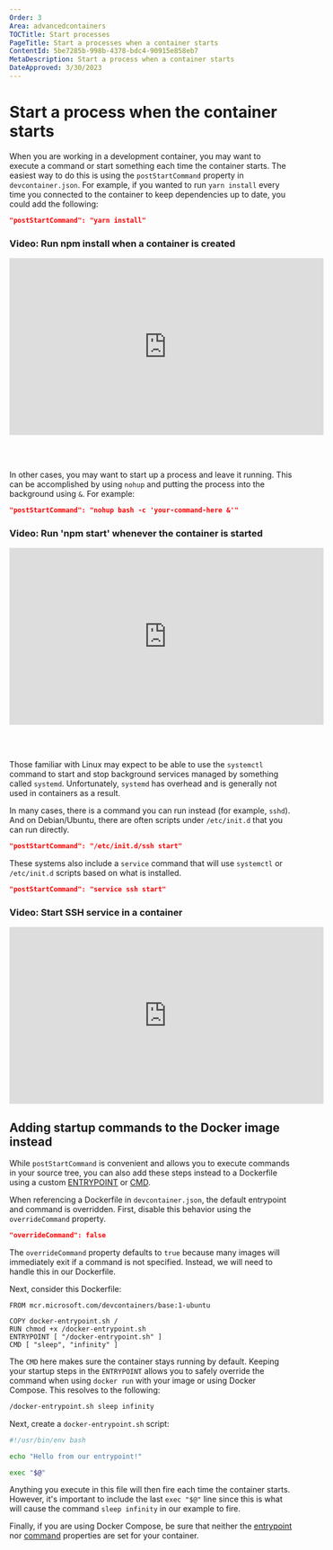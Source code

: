 ```yaml
---
Order: 3
Area: advancedcontainers
TOCTitle: Start processes
PageTitle: Start a processes when a container starts
ContentId: 5be7285b-998b-4378-bdc4-90915e858eb7
MetaDescription: Start a process when a container starts
DateApproved: 3/30/2023
---
```

# Start a process when the container starts

When you are working in a development container, you may want to execute a command or start something each time the container starts. The easiest way to do this is using the `postStartCommand` property in `devcontainer.json`. For example, if you wanted to run `yarn install` every time you connected to the container to keep dependencies up to date, you could add the following:

```json
"postStartCommand": "yarn install"
```

### Video: Run npm install when a container is created

<iframe width="560" height="315" src="https://www.youtube.com/embed/9qRy_kxVCK8" title="YouTube video player" frameborder="0" allow="accelerometer; autoplay; clipboard-write; encrypted-media; gyroscope; picture-in-picture" allowfullscreen></iframe>

<br><br>

In other cases, you may want to start up a process and leave it running. This can be accomplished by using `nohup` and putting the process into the background using `&`.  For example:

```json
"postStartCommand": "nohup bash -c 'your-command-here &'"
```

### Video: Run 'npm start' whenever the container is started

<iframe width="560" height="315" src="https://www.youtube.com/embed/zFzPnWgBx_I" title="YouTube video player" frameborder="0" allow="accelerometer; autoplay; clipboard-write; encrypted-media; gyroscope; picture-in-picture" allowfullscreen></iframe>

<br><br>

Those familiar with Linux may expect to be able to use the `systemctl` command to start and stop background services managed by something called `systemd`. Unfortunately, `systemd` has overhead and is generally not used in containers as a result.

In many cases, there is a command you can run instead (for example, `sshd`). And on Debian/Ubuntu, there are often scripts under `/etc/init.d` that you can run directly.

```json
"postStartCommand": "/etc/init.d/ssh start"
```

These systems also include a `service` command that will use `systemctl` or `/etc/init.d` scripts based on what is installed.

```json
"postStartCommand": "service ssh start"
```

### Video: Start SSH service in a container

<iframe width="560" height="315" src="https://www.youtube.com/embed/KuSNpZgDYDs" title="YouTube video player" frameborder="0" allow="accelerometer; autoplay; clipboard-write; encrypted-media; gyroscope; picture-in-picture" allowfullscreen></iframe>

## Adding startup commands to the Docker image instead

While `postStartCommand` is convenient and allows you to execute commands in your source tree, you can also add these steps instead to a Dockerfile using a custom [ENTRYPOINT](https://docs.docker.com/engine/reference/builder/#entrypoint) or [CMD](https://docs.docker.com/engine/reference/builder/#cmd).

When referencing a Dockerfile in `devcontainer.json`, the default entrypoint and command is overridden. First, disable this behavior using the `overrideCommand` property.

```json
"overrideCommand": false
```

The `overrideCommand` property defaults to `true` because many images will immediately exit if a command is not specified. Instead, we will need to handle this in our Dockerfile.

Next, consider this Dockerfile:

```docker
FROM mcr.microsoft.com/devcontainers/base:1-ubuntu

COPY docker-entrypoint.sh /
RUN chmod +x /docker-entrypoint.sh
ENTRYPOINT [ "/docker-entrypoint.sh" ]
CMD [ "sleep", "infinity" ]
```

The `CMD` here makes sure the container stays running by default. Keeping your startup steps in the `ENTRYPOINT` allows you to safely override the command when using `docker run` with your image or using Docker Compose. This resolves to the following:

```bash
/docker-entrypoint.sh sleep infinity
```

Next, create a `docker-entrypoint.sh` script:

```bash
#!/usr/bin/env bash

echo "Hello from our entrypoint!"

exec "$@"
```

Anything you execute in this file will then fire each time the container starts. However, it's important to include the last `exec "$@"` line since this is what will cause the command `sleep infinity` in our example to fire.

Finally, if you are using Docker Compose, be sure that neither the [entrypoint](https://docs.docker.com/compose/compose-file/compose-file-v3/#entrypoint) nor [command](https://docs.docker.com/compose/compose-file/compose-file-v3/#command) properties are set for your container.
